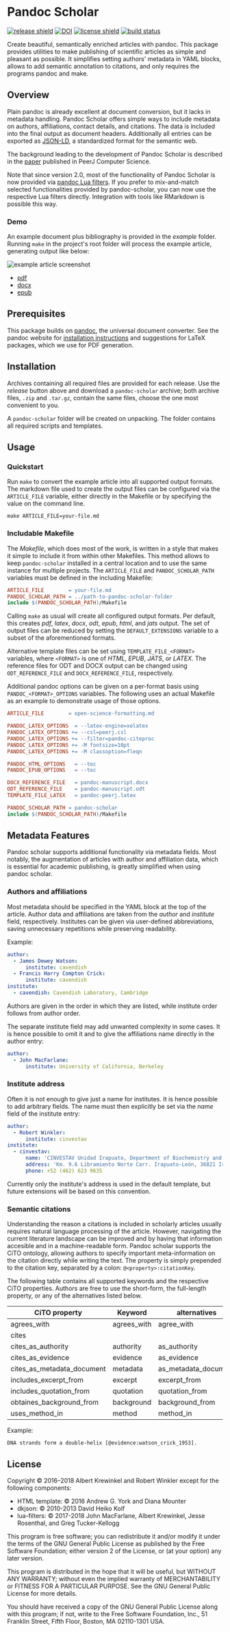 Pandoc Scholar
==============

[![release shield]](https://github.com/pandoc-scholar/pandoc-scholar/releases)
[![DOI]](https://zenodo.org/badge/latestdoi/82204858)
[![license shield]](./LICENSE)
[![build status]](https://travis-ci.org/pandoc-scholar/pandoc-scholar)

Create beautiful, semantically enriched articles with pandoc. This
package provides utilities to make publishing of scientific articles as
simple and pleasant as possible. It simplifies setting authors' metadata
in YAML blocks, allows to add semantic annotation to citations, and only
requires the programs pandoc and make.

[release shield]: https://img.shields.io/github/release/pandoc-scholar/pandoc-scholar.svg
[license shield]: https://img.shields.io/github/license/pandoc-scholar/pandoc-scholar.svg
[build status]:   https://img.shields.io/travis/pandoc-scholar/pandoc-scholar/master.svg
[DOI]: https://zenodo.org/badge/82204858.svg
[paper]: https://peerj.com/articles/cs-112/

Overview
--------

Plain pandoc is already excellent at document conversion, but it lacks
in metadata handling. Pandoc Scholar offers simple ways to include
metadata on authors, affiliations, contact details, and citations. The
data is included into the final output as document headers. Additionally
all entries can be exported as [JSON-LD], a standardized format for the
semantic web.

The background leading to the development of Pandoc Scholar is described
in the [paper] published in PeerJ Computer Science.

Note that since version 2.0, most of the functionality of Pandoc Scholar
is now provided via [pandoc Lua filters]. If you prefer to mix-and-match
selected functionalities provided by pandoc-scholar, you can now use the
respective Lua filters directly. Integration with tools like RMarkdown
is possible this way.

[JSON-LD]: https://en.wikipedia.org/wiki/JSON-LD
[pandoc Lua filters]: https://github.com/pandoc/lua-filters

### Demo

An example document plus bibliography is provided in the *example*
folder. Running `make` in the project's root folder will process the
example article, generating output like below:

![example article screenshot](https://pandoc-scholar.github.io/example/header.png)

- [pdf](https://pandoc-scholar.github.io/example/example.pdf)
- [docx](https://pandoc-scholar.github.io/example/example.docx)
- [epub](https://pandoc-scholar.github.io/example/example.epub)


Prerequisites
-------------

This package builds on [pandoc](http://pandoc.org/), the universal document
converter. See the pandoc website for
[installation instructions](http://pandoc.org/installing.html) and
suggestions for LaTeX packages, which we use for PDF generation.


Installation
------------

Archives containing all required files are provided for each release. Use the
*release* button above and download a `pandoc-scholar` archive; both archive
files, `.zip` and `.tar.gz`, contain the same files, choose the one most
convenient to you.

A `pandoc-scholar` folder will be created on unpacking. The folder contains all
required scripts and templates.


Usage
-----

### Quickstart

Run `make` to convert the example article into all supported output formats. The
markdown file used to create the output files can be configured via the
`ARTICLE_FILE` variable, either directly in the Makefile or by specifying the
value on the command line.

    make ARTICLE_FILE=your-file.md

### Includable Makefile

The *Makefile*, which does most of the work, is written in a style that makes it
simple to include it from within other Makefiles. This method allows to keep
`pandoc-scholar` installed in a central location and to use the same instance
for multiple projects. The `ARTICLE_FILE` and `PANDOC_SCHOLAR_PATH` variables
must be defined in the including Makefile:

``` Makefile
ARTICLE_FILE        = your-file.md
PANDOC_SCHOLAR_PATH = ../path-to-pandoc-scholar-folder
include $(PANDOC_SCHOLAR_PATH)/Makefile
```

Calling `make` as usual will create all configured output formats. Per default,
this creates *pdf*, *latex*, *docx*, *odt*, *epub*, *html*, and *jats* output.
The set of output files can be reduced by setting the `DEFAULT_EXTENSIONS`
variable to a subset of the aforementioned formats.

Alternative template files can be set using `TEMPLATE_FILE_<FORMAT>` variables,
where `<FORMAT>` is one of *HTML*, *EPUB*, *JATS*, or *LATEX*. The reference
files for ODT and DOCX output can be changed using `ODT_REFERENCE_FILE` and
`DOCX_REFERENCE_FILE`, respectively.

Additional pandoc options can be given on a per-format basis using
`PANDOC_<FORMAT>_OPTIONS` variables. The following uses an actual Makefile as an
example to demonstrate usage of those options.

``` Makefile
ARTICLE_FILE        = open-science-formatting.md

PANDOC_LATEX_OPTIONS  = --latex-engine=xelatex
PANDOC_LATEX_OPTIONS += --csl=peerj.csl
PANDOC_LATEX_OPTIONS += --filter=pandoc-citeproc
PANDOC_LATEX_OPTIONS += -M fontsize=10pt
PANDOC_LATEX_OPTIONS += -M classoption=fleqn

PANDOC_HTML_OPTIONS   = --toc
PANDOC_EPUB_OPTIONS   = --toc

DOCX_REFERENCE_FILE   = pandoc-manuscript.docx
ODT_REFERENCE_FILE    = pandoc-manuscript.odt
TEMPLATE_FILE_LATEX   = pandoc-peerj.latex

PANDOC_SCHOLAR_PATH = pandoc-scholar
include $(PANDOC_SCHOLAR_PATH)/Makefile
```


Metadata Features
-----------------

Pandoc scholar supports additional functionality via metadata fields. Most
notably, the augmentation of articles with author and affiliation data, which is
essential for academic publishing, is greatly simplified when using pandoc
scholar.

### Authors and affiliations

Most metadata should be specified in the YAML block at the top of the article.
Author data and affiliations are taken from the *author* and *institute* field,
respectively. Institutes can be given via user-defined abbreviations, saving
unnecessary repetitions while preserving readability.

Example:

``` yaml
author:
  - James Dewey Watson:
      institute: cavendish
  - Francis Harry Compton Crick:
      institute: cavendish
institute:
  - cavendish: Cavendish Laboratory, Cambridge
```

Authors are given in the order in which they are listed, while institute order
follows from author order.

The separate institute field may add unwanted complexity in some cases. It is
hence possible to omit it and to give the affiliations name directly in the
author entry:

``` yaml
author:
  - John MacFarlane:
      institute: University of California, Berkeley
```

### Institute address

Often it is not enough to give just a name for institutes. It is hence possible
to add arbitrary fields. The name must then explicitly be set via the *name*
field of the institute entry:

``` yaml
author:
  - Robert Winkler:
      institute: cinvestav
institute:
  - cinvestav:
      name: 'CINVESTAV Unidad Irapuato, Department of Biochemistry and Biotechnology'
      address: 'Km. 9.6 Libramiento Norte Carr. Irapuato-León, 36821 Irapuato Gto. México'
      phone: +52 (462) 623 9635
```

Currently only the institute's address is used in the default template, but
future extensions will be based on this convention.

### Semantic citations

Understanding the reason a citations is included in scholarly articles usually
requires natural language processing of the article. However, navigating the
current literature landscape can be improved and by having that information
accesible and in a machine-readable form. Pandoc scholar supports the CiTO
ontology, allowing authors to specify important meta-information on the citation
directly while writing the text. The property is simply prepended to the
citation key, separated by a colon: `@<property>:citationKey`.

The following table contains all supported keywords and the respective CiTO
properties. Authors are free to use the short-form, the full-length property, or
any of the alternatives listed below.

CiTO property                 | Keyword      | alternatives
----------------------------- | ------------ | ---------------------
agrees\_with                  | agrees\_with | agree\_with
cites                         |              |
cites\_as\_authority          | authority    | as\_authority
cites\_as\_evidence           | evidence     | as\_evidence
cites\_as\_metadata\_document | metadata     | as\_metadata_document
includes\_excerpt\_from       | excerpt      | excerpt\_from
includes\_quotation\_from     | quotation    | quotation\_from
obtaines\_background\_from    | background   | background\_from
uses\_method\_in              | method       | method\_in

Example:

    DNA strands form a double-helix [@evidence:watson_crick_1953].


License
-------

Copyright © 2016–2018 Albert Krewinkel and Robert Winkler except for the
following components:

- HTML template: © 2016 Andrew G. York and Diana Mounter
- dkjson: © 2010-2013 David Heiko Kolf
- lua-filters: © 2017-2018 John MacFarlane, Albert Krewinkel, Jesse Rosenthal,
  and Greg Tucker-Kellogg

This program is free software; you can redistribute it and/or modify it under
the terms of the GNU General Public License as published by the Free Software
Foundation; either version 2 of the License, or (at your option) any later
version.

This program is distributed in the hope that it will be useful, but WITHOUT ANY
WARRANTY; without even the implied warranty of MERCHANTABILITY or FITNESS FOR A
PARTICULAR PURPOSE. See the GNU General Public License for more details.

You should have received a copy of the GNU General Public License along with
this program; if not, write to the Free Software Foundation, Inc., 51 Franklin
Street, Fifth Floor, Boston, MA 02110-1301 USA.

